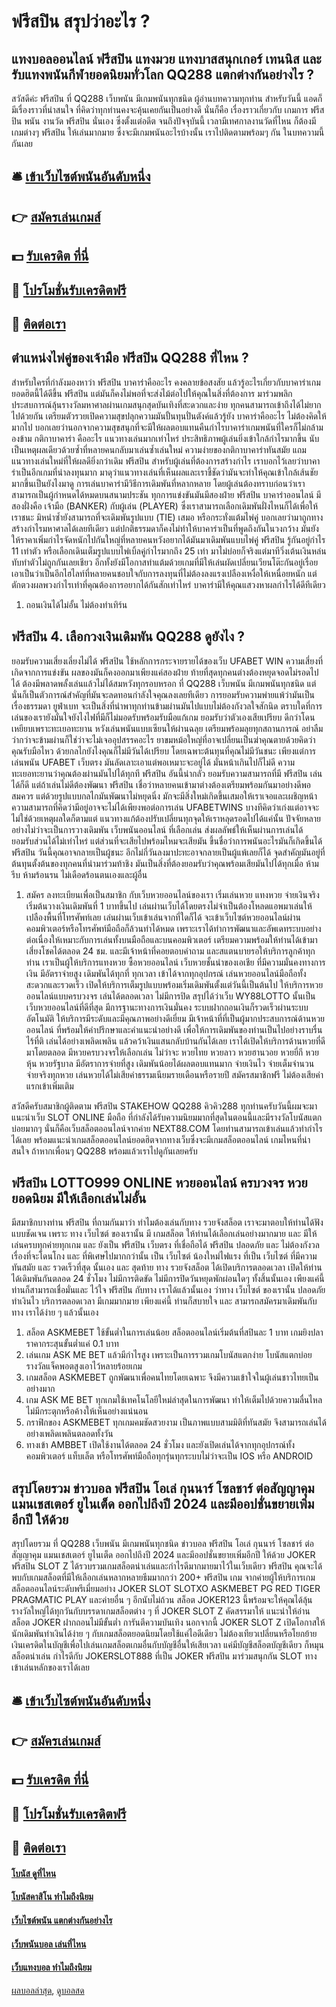 # ฟรีสปิน สรุปว่าอะไร ?
## แทงบอลออนไลน์ ฟรีสปิน แทงมวย แทงบาสสนุกเกอร์ เทนนิส และรับแทงพนันกีฬายอดนิยมทั่วโลก QQ288 แตกต่างกันอย่างไร ?
สวัสดีค่ะ ฟรีสปิน ที่ QQ288 เว็บพนัน มีเกมพนันทุกชนิด ผู้อ่านบทความทุกท่าน สำหรับวันนี้ แอดก็มีเรื่องราวที่น่าสนใจ ที่คิดว่าทุกท่านคงจะคุ้นเคยกันเป็นอย่างดี นั่นก็คือ เรื่องราวเกี่ยวกับ เกมการ ฟรีสปิน พนัน งานวัด ฟรีสปิน นั่นเอง ซึ่งตั้งแต่อดีต จนถึงปัจจุบันนี้ เวลามีเทศกาลงานวัดที่ไหน ก็ต้องมีเกมต่างๆ ฟรีสปิน ให้เล่นมากมาย ซึ่งจะมีเกมพนันอะไรบ้างนั้น เราไปติดตามพร้อมๆ กัน ในบทความนี้กันเลย

## 🛎 [เข้าเว็บไซต์พนันอันดับหนึ่ง](https://bit.ly/3SdLNi2)
## 👉 [สมัครเล่นเกมส์](https://bit.ly/3SdLNi2)
## 💵 [รับเครดิต ที่นี่](https://bit.ly/3dyRKHj)
## 👑 [โปรโมชั่นรับเครดิตฟรี](https://bit.ly/3dyRKHj)
## 📱 [ติดต่อเรา](https://bit.ly/3dyRKHj)

## ตำแหน่งไพ่คู่ของเจ้ามือ ฟรีสปิน QQ288 ที่ไหน ?
สำหรับใครที่กำลังมองหาว่า ฟรีสปิน บาคาร่าคืออะไร คงคลายข้อสงสัย แล้วรู้อะไรเกี่ยวกับบาคาร่าเกมยอดฮิตนี้ได้ดีขึ้น ฟรีสปิน แต่มันก็คงไม่พอที่จะส่งไม้ต่อไปให้คุณในสิ่งที่ต้องการ มาร่วมพลิกประสบการณ์ลุ้นรางวัลมหาศาลผ่านเกมสนุกสุดบันเทิงที่สะดวกและง่าย ทุกคนสามารถเข้าถึงได้ไม่ยากไปด้วยกัน เตรียมตัวรวยเปิดความสุขปลุกความมันปั้นทุนปั่นตังค์แล้วรู้ยัง บาคาร่าคืออะไร ไม่ต้องคิดให้มากไป บอกเลยว่านอกจากความสุขสนุกที่จะมีให้ผลตอบแทนคืนกำไรบาคาร่าเกมพนันที่ใครก็ไม่กล้ามองข้าม
กติกาบาคาร่า คืออะไร แนวทางเล่นมากเท่าไหร่ ประสิทธิภาพผู้เล่นยิ่งเข้าใกล้กำไรมากขึ้น นับเป็นเหตุผลเดียวด้วยซ้ำที่หลายคนกลับมาเล่นซ้ำเล่นใหม่ ความง่ายของกติกาบาคาร่าทันสมัย แถมแนวทางเล่นใหม่ที่ให้ผลดียิ่งกว่าเดิม ฟรีสปิน สำหรับผู้เล่นที่ต้องการสร้างกำไร เราบอกไว้เลยว่าบาคาร่าเป็นอีกเกมที่น่าลงทุนมาก มาดุว่าแนวทางเล่นที่เห็นผลและเราชี้ชัดว่ามันจะทำให้คุณเข้าใกล้เส้นชัยมากขึ้นเป็นยังไงมาดู การเล่นบาคาร่ามีวิธีการเดิมพันที่หลากหลาย โดยผู้เล่นต้องทราบก่อนว่าเราสามารถเป็นผู้กำหนดได้หมดบนสนามประชัน ทุกการแข่งขันมันมีสองฝ่าย ฟรีสปิน บาคาร่าออนไลน์ มีสองฝั่งคือ เจ้ามือ (BANKER) กับผู้เล่น (PLAYER) ซึ่งเราสามารถเลือกเดิมพันฝั่งไหนก็ได้เพื่อให้เราชนะ มิหนำซ้ำยังสามารถที่จะเดิมพันรูปแบบ (TIE) เสมอ หรือกระทั่งแต้มไพ่คู่ บอกเลยว่ามาถูกทางสร้างกำไรมหาศาลได้เลยทีเดียว แต่ปกติธรรมดาก็คงไม่ทำให้บาคาร่าเป็นที่พูดถึงกันในวงกว้าง มันยังให้ราคาเพิ่มกำไรจัดหนักไปกันใหญ่ที่หลายคนหวังอยากได้มันมาเดิมพันแบบไพ่คู่ ฟรีสปิน รู้กันอยู่กำไร 11 เท่าตัว หรือเลือกเดินเต็มรูปแบบไพ่เบิ้ลคู่กำไรมากถึง 25 เท่า มาไม่บ่อยก็จริงแต่มาทีวิ่งเต้นเงินหล่นทับทำตัวไม่ถูกกันเลยเชียว อีกทั้งยังมีโอกาสทำแต้มด้วยเกมที่มีให้เล่นผัดเปลี่ยนเวียนโต๊ะกันอยู่เรื่อย เอาเป็นว่าเป็นอีกไฮไลท์ที่หลายคนชอบใจกับการลงทุนที่ไม่ต้องลงแรงเปลืองเหงื่อให้เหนื่อยหนัก แต่ตักตวงผลพวงกำไรเท่าที่คุณต้องการอยากได้กันสักเท่าไหร่ บาคาร่ามีให้คุณแสวงหาผลกำไรได้ดีทีเดียว
1. ถอนเงินได้ไม่อั้น ไม่ต้องทำเทิร์น

## ฟรีสปิน 4. เลือกวงเงินเดิมพัน QQ288 ดูยังไง ?
ยอมรับความเสี่ยงเลี่ยงไม่ได้ ฟรีสปิน ใช้หลักการกระจายรายได้ของเว็บ UFABET WIN ความเสี่ยงที่เกิดจากการแข่งขัน ผลของมันก็คงออกมาเพียงแค่สองฝ่าย ท้ายที่สุดทุกคนต่างต้องหยุดจอดไม่รอดไปได้ ต้องมีพลาดพลั้งเล่นแล้วไม่ได้สมหวังทุกรอบหรอก ที่ QQ288 เว็บพนัน มีเกมพนันทุกชนิด แต่นั่นก็เป็นตัวการณ์สำคัญที่มันจะลดทอนกำลังใจคุณลงเลยทีเดียว การยอมรับความพ่ายแพ้ว่ามันเป็นเรื่องธรรมดา ยูฟ่าเบท จะเป็นสิ่งที่นำพาทุกท่านข้ามผ่านมันไปแบบไม่ต้องกังวลใจสักนิด ตราบใดที่การเล่นของเรายังมั่นใจยังไงไฟที่มีก็ไม่มอดรับพร้อมรับมือแก้เกม
ยอมรับว่าตัวเองเสียเปรียบ ดีกว่าโดนเหยียบเพราะทะเยอทะยาน หวังเล่นพนันแบบเซียนให้ผ่านฉลุย เตรียมพร้อมลุยทุกสถานการณ์ อย่าลืมว่ากว่าจะข้ามผ่านก็ใช่ว่าจะไม่เจออุปสรรคอะไร ยาขมหม้อใหญ่ที่อาจเปลี่ยนเป็นฆ่าคุณตายด้วยคิดว่าคุณรับมือไหว ด้วยกลไกยังไงคุณก็ไม่มีวันได้เปรียบ โดยเฉพาะต้นทุนที่คุณไม่มีวันชนะ เพียงแต่การเล่นพนัน UFABET เว็บตรง มันลัดเลาะเอาแต่พอเหมาะจะอยู่ได้ มั่นหน้าเกินไปก็ไม่ดี ความทะเยอทะยานว่าคุณต้องผ่านมันไปได้ทุกที ฟรีสปิน อันนี้น่ากลัว
ยอมรับความสามารถที่มี ฟรีสปิน เล่นได้ก็ดี แต่ถ้าเล่นไม่ดีต้องพัฒนา ฟรีสปิน เชื่อว่าหลายคนเข้ามาต่างต้องเตรียมพร้อมกันมาอย่างดีพอสมควร แต่ด้วยรูปแบบกลไกมันพัฒนาไม่หยุดนิ่ง มักจะมีสิ่งใหม่เกิดขึ้นเสมอให้เราเจอและเผชิญหน้า ความสามารถที่คิดว่ามีอยู่อาจจะไม่ได้เพียงพอต่อการเล่น UFABETWINS บางทีคิดว่าเก่งแต่อาจจะไม่ใช่ด้วยเหตุผลใดก็ตามแต่ แนวทางแก้ต้องปรับเปลี่ยนทุกจุดให้เราหลุดรอดไปได้แค่นั้น ปัจจัยหลายอย่างไม่ว่าจะเป็นการวางเดิมพัน เว็บพนันออนไลน์ ที่เลือกเล่น ส่งผลลัพธ์ให้เห็นผ่านการเล่นได้
ยอมรับส่วนได้ไม่เท่าไหร่ แต่ส่วนที่จะเสียไปพร้อมไหมจะเสียมัน ขึ้นชื่อว่าการพนันอะไรมันก็เกิดขึ้นได้ ฟรีสปิน วันนี้คุณอาจกลายเป็นผู้ชนะ อีกไม่กี่วันลงมาปะทะอาจกลายเป็นผู้แพ้เลยก็ได้ จุดสำคัญมันอยู่ที่ต้นทุนตั้งต้นของทุกคนที่นำมาร่วมท้าชิง มันเป็นสิ่งที่ต้องยอมรับว่าคุณพร้อมเสียมันไปได้ทุกเมื่อ ห้ามรีบ ห้ามร้อนรน ไม่เดือดร้อนตนเองและผู้อื่น
1. สมัคร ลงทะเบียนเพื่อเป็นสมาชิก กับเว็บหวยออนไลน์ของเรา เริ่มเล่นหวย แทงหวย จ่ายเงินจริง เริ่มต้นวางเงินเดิมพันที่ 1 บาทขึ้นไป เล่นผ่านเว็บได้โดยตรงไม่จำเป็นต้องโหลดแอพมาเล่นให้เปลืองพื้นที่โทรศัพท์เลย เล่นผ่านเว็บเข้าเล่นจากที่ใดก็ได้ จะเข้าเว็บไซต์หวยออนไลน์ผ่านคอมพิวเตอร์หรือโทรศัพท์มือถือก็ล้วนทำได้หมด เพราะเราได้ทำการพัฒนาและอัพเดทระบบอย่างต่อเนื่องให้เหมาะกับการเล่นทั้งบนมือถือและบนคอมพิวเตอร์ เตรียมความพร้อมให้ท่านได้เข้ามาเสี่ยงโชคได้ตลอด 24 ชม. และมีเจ้าหน้าที่คอยตอบคำถาม และสแตนบายรอให้บริการลูกค้าทุกท่าน เราเป็นผู้ให้บริการแทงหวย ซื้อหวยออนไลน์ เว็บหวยชั้นนำของเอเชีย ที่มีความมั่นคงทางการเงิน มีอัตราจ่ายสูง เดิมพันได้ทุกที่ ทุกเวลา เข้าได้จากทุกอุปกรณ์ เล่นหวยออนไลน์มือถือทั้งสะดวกและรวดเร็ว เปิดให้บริการเต็มรูปแบบพร้อมเริ่มเดิมพันตั้งแต่วันนี้เป็นต้นไป ให้บริการหวยออนไลน์แบบครบวงจร เล่นได้ตลอดเวลา ไม่มีการปิด สรุปได้ว่าเว็บ WY88LOTTO นั้นเป็น เว็บหวยออนไลน์ที่ดีที่สุด มีการฐานะทางการเงินมั่นคง ระบบฝากถอนเงินก็รวดเร็วผ่านระบบอัตโนมัติ ให้บริการมีระดับและมีคุณภาพอย่างดีเยี่ยม มีเจ้าหน้าที่ที่เป็นผู้มากประสบการณ์ด้านหวยออนไลน์ ที่พร้อมให้คำปรึกษาและคำแนะนำอย่างดี เพื่อให้การเดิมพันของท่านเป็นไปอย่างราบรื่น ไร้ที่ติ เล่นได้อย่างเพลิดเพลิน แล้วคว้าเงินแสนกลับบ้านกันได้เลย เราได้เปิดให้บริการด้านหวยที่ดีมาโดยตลอด มีหวยครบวงจรให้เลือกเล่น ไม่ว่าจะ หวยไทย หวยลาว หวยฮานวอย หวยยี่กี หวยหุ้น หวยรัฐบาล มีอัตราการจ่ายที่สูง เดิมพันน้อยได้ผลตอบแทนมาก จ่ายเงินไว จ่ายเต็มจำนวน จ่ายจริงทุกหวย เล่นหวยได้ไม่เสียค่าธรรมเนียมรายเดือนหรือรายปี สมัครสมาชิกฟรี ไม่ต้องเสียค่าแรกเข้าเพิ่มเติม

สวัสดีครับสมาชิกผู้ติดตาม ฟรีสปิน STAKEHOW QQ288 คิวคิว288 ทุกท่านครับวันนี้ผมจะมาแนะนำเว็บ SLOT ONLINE มือถือ ที่กำลังได้รับความนิยมมากที่สุดในตอนนี้และมีรางวัลโบนัสแตกบ่อยมากๆ นั่นก็คือเว็บสล็อตออนไลน์จากค่าย NEXT88.COM โดยท่านสามารถเข้าเล่นแล้วทำกำไรได้เลย พร้อมแนะนำเกมสล็อตออนไลน์ยอดฮิตจากทางเว็บซึ่งจะมีเกมสล็อตออนไลน์ เกมไหนที่น่าสนใจ ถ้าหากเพื่อนๆ QQ288 พร้อมแล้วเราไปดูกันเลยครับ

## ฟรีสปิน LOTTO999 ONLINE หวยออนไลน์ ครบวงจร หวยยอดนิยม มีให้เลือกเล่นไม่อั้น
มีสมาชิกบางท่าน ฟรีสปิน ที่ถามกันมาว่า ทำไมต้องเล่นกับทาง รวยจังสล็อต เราจะมาตอบให้ท่านได้ฟังแบบชัดเจน เพราะ ทาง เว็บไซต์ ของเรานั้น มี เกมสล็อต ให้ท่านได้เลือกเล่นอย่างมากมาย และ มีให้เล่นครบทุกค่ายทุกเกม และ ยังเป็น ฟรีสปิน เว็บตรง ที่เชื่อถือได้ ฟรีสปิน ปลอดภัย และ ไม่ต้องกังวล เรื่องที่จะโดนโกง และ ที่พิเศษไปมากกว่านั้น เป็น เว็บไซต์ น้องใหม่ไฟแรง ที่เป็น เว็บไซต์ ที่มีความทันสมัย และ รวดเร็วที่สุด นั้นเอง และ สุดท้าย ทาง รวยจังสล็อต ได้เปิดบริการตลอดเวลา เปิดให้ท่านได้เดิมพันกันตลอด 24 ชั่วโมง ไม่มีการติดขัด ไม่มีการปิดวันหยุดพักผ่อนใดๆ ทั้งสิ้นนั้นเอง เพียงแค่นี้ ท่านก็สามารถเชื่อมั่นและ ไว้ใจ ฟรีสปิน กับทาง เราได้แล้วนั้นเอง ว่าทาง เว็บไซต์ ของเรานั้น ปลอดภัย ทำเงินไว บริการตลอดเวลา มีเกมมากมาย เพียงแค่นี้ ท่านก็สบายใจ และ สามารถสมัครมาเดิมพันกับทาง เราได้ง่าย ๆ แล้วนั้นเอง
1. สล็อต ASKMEBET ใช้ขั้นต่ำในการเล่นน้อย สล็อตออนไลน์เริ่มต้นที่สปินละ 1 บาท เกมยิงปลาราคากระสุนขั้นต่ำแค่ 0.1 บาท
2. เล่นเกม ASK ME BET แล้วมีกำไรสูง เพราะเป็นการรวมเกมโบนัสแตกง่าย โบนัสแตกบ่อย รางวัลแจ็คพอตสูงเอาไว้หลายร้อยเกม
3. เกมสล็อต ASKMEBET ถูกพัฒนาเพื่อคนไทยโดยเฉพาะ จึงมีความเข้าใจในผู้เล่นชาวไทยเป็นอย่างมาก
4. เกม ASK ME BET ทุกเกมใช้เทคโนโลยีใหม่ล่าสุดในการพัฒนา ทำให้เต็มไปด้วยความลื่นไหล ไม่มีกระตุกหรือค้างให้เห็นอย่างแน่นอน
5. กราฟิกของ ASKMEBET ทุกเกมคมชัดสวยงาม เป็นภาพแบบสามมิติที่ทันสมัย จึงสามารถเล่นได้อย่างเพลิดเพลินตลอดทั้งวัน
6. ทางเข้า AMBBET เปิดใช้งานได้ตลอด 24 ชั่วโมง และยังเปิดเล่นได้จากทุกอุปกรณ์ทั้งคอมพิวเตอร์ แท็บเล็ต หรือโทรศัพท์มือถือทุกรุ่นทุกระบบไม่ว่าจะเป็น IOS หรือ ANDROID

## สรุปโดยรวม ข่าวบอล ฟรีสปิน โอเล่ กุนนาร์ โซลชาร์ ต่อสัญญาคุม แมนเชสเตอร์ ยูไนเต็ด ออกไปถึงปี 2024 และมีออปชั่นขยายเพิ่มอีกปี ให้ด้วย
สรุปโดยรวม ที่ QQ288 เว็บพนัน มีเกมพนันทุกชนิด ข่าวบอล ฟรีสปิน โอเล่ กุนนาร์ โซลชาร์ ต่อสัญญาคุม แมนเชสเตอร์ ยูไนเต็ด ออกไปถึงปี 2024 และมีออปชั่นขยายเพิ่มอีกปี ให้ด้วย JOKER ฟรีสปิน SLOT Z ได้รวบรวมเกมสล็อตน่าเล่นและกำไรดีมากมายมาไว้ในเว็บเดียว ฟรีสปิน คุณจะได้พบกับเกมสล็อตที่มีให้เลือกเล่นหลากหลายธีมมากกว่า 200+ ฟรีสปิน เกม จากค่ายผู้ให้บริการเกมสล็อตออนไลน์ระดับพรีเมี่ยมอย่าง JOKER SLOT SLOTXO ASKMEBET PG RED TIGER PRAGMATIC PLAY และค่ายอื่น ๆ อีกนับไม่ถ้วน สล็อต JOKER123 นี้พร้อมจะให้คุณได้ลุ้นรางวัลใหญ่ได้ทุกวันกับบรรดาเกมสล็อตต่าง ๆ ที่ JOKER SLOT Z คัดสรรมาให้
แนะนำให้อ่าน สล็อต JOKER ฝากถอนไม่มีขั้นต่ำ การันตีความบันเทิง
นอกจากนี้ JOKER SLOT Z เปิดโอกาสให้นักเดิมพันทำเงินได้ง่าย ๆ กับเกมสล็อตยอดนิยมโดยใช้แค่ไอดีเดียว ไม่ต้องเทียวเปลี่ยนหรือโยกย้ายเงินเครดิตในบัญชีเพื่อไปเล่นเกมสล็อตเกมอื่นกับบัญชีอื่นให้เสียเวลา แค่มีบัญชีสล็อตบัญชีเดียว ก็หมุนสล็อตน่าเล่น กำไรดีกับ JOKERSLOT888 ที่เป็น JOKER ฟรีสปิน มาร่วมสนุกกัน SLOT ทางเข้าเล่นหลักของเราได้เลย

## 🛎 [เข้าเว็บไซต์พนันอันดับหนึ่ง](https://bit.ly/3SdLNi2)
## 👉 [สมัครเล่นเกมส์](https://bit.ly/3SdLNi2)
## 💵 [รับเครดิต ที่นี่](https://bit.ly/3dyRKHj)
## 👑 [โปรโมชั่นรับเครดิตฟรี](https://bit.ly/3dyRKHj)
## 📱 [ติดต่อเรา](https://bit.ly/3dyRKHj)

#### [โบนัส ดูที่ไหน](https://atom.io/themes/โบนัส%20ดูที่ไหน)
#### [โบนัสคาสิโน ทำไมถึงนิยม](https://atom.io/themes/โบนัสคาสิโน%20ทำไมถึงนิยม)
#### [เว็บไซต์พนัน แตกต่างกันอย่างไร](https://atom.io/themes/เว็บไซต์พนัน%20แตกต่างกันอย่างไร)
#### [เว็บพนันบอล เล่นที่ไหน](https://atom.io/themes/เว็บพนันบอล%20เล่นที่ไหน)
#### [เว็บแทงบอล ทำไมถึงนิยม](https://atom.io/themes/เว็บแทงบอล%20ทำไมถึงนิยม)

[ผลบอลล่าสุด](https://siamsport.tv "ผลบอลล่าสุด"), [ดูบอลสด](https://siamsport.tv/ดูบอลสด "ดูบอลสด")